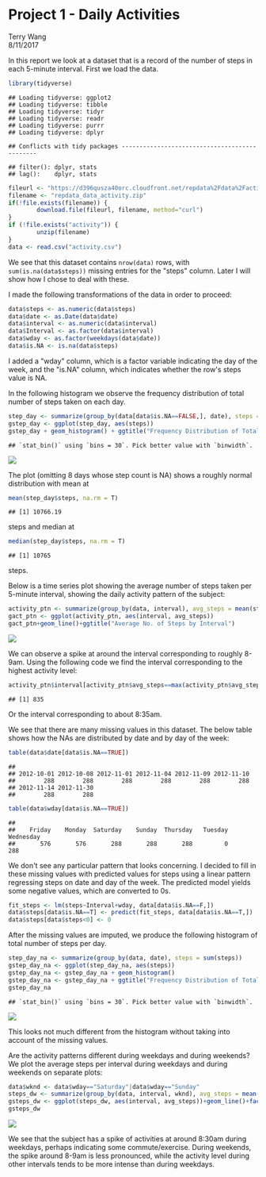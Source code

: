 # Project 1 - Daily Activities
Terry Wang  
8/11/2017  

In this report we look at a dataset that is a record of the number of steps in each 5-minute interval. First we load the data.


```r
library(tidyverse)
```

```
## Loading tidyverse: ggplot2
## Loading tidyverse: tibble
## Loading tidyverse: tidyr
## Loading tidyverse: readr
## Loading tidyverse: purrr
## Loading tidyverse: dplyr
```

```
## Conflicts with tidy packages ----------------------------------------------
```

```
## filter(): dplyr, stats
## lag():    dplyr, stats
```

```r
fileurl <- "https://d396qusza40orc.cloudfront.net/repdata%2Fdata%2Factivity.zip"
filename <- "repdata_data_activity.zip"
if(!file.exists(filename)) {
        download.file(fileurl, filename, method="curl")
}
if (!file.exists("activity")) {
        unzip(filename) 
}
data <- read.csv("activity.csv")
```

We see that this dataset contains `nrow(data)` rows, with `sum(is.na(data$steps))` missing entries for the "steps" column.  Later I will show how I chose to deal with these.

I made the following transformations of the data in order to proceed:


```r
data$steps <- as.numeric(data$steps)
data$date <- as.Date(data$date)
data$interval <- as.numeric(data$interval)
data$Interval <- as.factor(data$interval)
data$wday <- as.factor(weekdays(data$date))
data$is.NA <- is.na(data$steps)
```

I added a "wday" column, which is a factor variable indicating the day of the week, and the "is.NA" column, which indicates whether the row's steps value is NA.

In the following histogram we observe the frequency distribution of total number of steps taken on each day.


```r
step_day <- summarize(group_by(data[data$is.NA==FALSE,], date), steps = sum(steps))
gstep_day <- ggplot(step_day, aes(steps))
gstep_day + geom_histogram() + ggtitle("Frequency Distribution of Total No. of Steps per Day")
```

```
## `stat_bin()` using `bins = 30`. Pick better value with `binwidth`.
```

![](PA1_template_files/figure-html/unnamed-chunk-3-1.png)<!-- -->

The plot (omitting 8 days whose step count is NA) shows a roughly normal distribution with mean at 


```r
mean(step_day$steps, na.rm = T)
```

```
## [1] 10766.19
```

steps and median at 


```r
median(step_day$steps, na.rm = T)
```

```
## [1] 10765
```

steps.

Below is a time series plot showing the average number of steps taken per 5-minute interval, showing the daily activity pattern of the subject:


```r
activity_ptn <- summarize(group_by(data, interval), avg_steps = mean(steps, na.rm = T))
gact_ptn <- ggplot(activity_ptn, aes(interval, avg_steps))
gact_ptn+geom_line()+ggtitle("Average No. of Steps by Interval")
```

![](PA1_template_files/figure-html/unnamed-chunk-6-1.png)<!-- -->

We can observe a spike at around the interval corresponding to roughly 8-9am.  Using the following code we find the interval corresponding to the highest activity level:


```r
activity_ptn$interval[activity_ptn$avg_steps==max(activity_ptn$avg_steps)]
```

```
## [1] 835
```

Or the interval corresponding to about 8:35am.

We see that there are many missing values in this dataset. The below table shows how the NAs are distributed by date and by day of the week:


```r
table(data$date[data$is.NA==TRUE])
```

```
## 
## 2012-10-01 2012-10-08 2012-11-01 2012-11-04 2012-11-09 2012-11-10 
##        288        288        288        288        288        288 
## 2012-11-14 2012-11-30 
##        288        288
```

```r
table(data$wday[data$is.NA==TRUE])
```

```
## 
##    Friday    Monday  Saturday    Sunday  Thursday   Tuesday Wednesday 
##       576       576       288       288       288         0       288
```

We don't see any particular pattern that looks concerning.  I decided to fill in these missing values with predicted values for steps using a linear pattern regressing steps on date and day of the week. The predicted model yields some negative values, which are converted to 0s.


```r
fit_steps <- lm(steps~Interval+wday, data[data$is.NA==F,])
data$steps[data$is.NA==T] <- predict(fit_steps, data[data$is.NA==T,])
data$steps[data$steps<0] <- 0
```

After the missing values are imputed, we produce the following histogram of total number of steps per day.


```r
step_day_na <- summarize(group_by(data, date), steps = sum(steps))
gstep_day_na <- ggplot(step_day_na, aes(steps))
gstep_day_na <- gstep_day_na + geom_histogram()
gstep_day_na <- gstep_day_na + ggtitle("Frequency Distribution of Total No. of Steps per Day, NAs Imputed")
gstep_day_na
```

```
## `stat_bin()` using `bins = 30`. Pick better value with `binwidth`.
```

![](PA1_template_files/figure-html/unnamed-chunk-10-1.png)<!-- -->

This looks not much different from the histogram without taking into account of the missing values.

Are the activity patterns different during weekdays and during weekends? We plot the average steps per interval during weekdays and during weekends on separate plots:


```r
data$wknd <- data$wday=="Saturday"|data$wday=="Sunday"
steps_dw <- summarize(group_by(data, interval, wknd), avg_steps = mean(steps))
gsteps_dw <- ggplot(steps_dw, aes(interval, avg_steps))+geom_line()+facet_grid(.~wknd)+ggtitle("Activity Patterns, Weekdays (FALSE) and Weekends (TRUE)")
gsteps_dw
```

![](PA1_template_files/figure-html/unnamed-chunk-11-1.png)<!-- -->

We see that the subject has a spike of activities at around 8:30am during weekdays, perhaps indicating some commute/exercise. During weekends, the spike around 8-9am is less pronounced, while the activity level during other intervals tends to be more intense than during weekdays.
